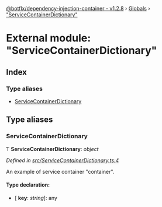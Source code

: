 [@botflx/dependency-injection-container - v1.2.8](../README.md) › [Globals](../globals.md) › ["ServiceContainerDictionary"](_servicecontainerdictionary_.md)

# External module: "ServiceContainerDictionary"

## Index

### Type aliases

* [ServiceContainerDictionary](_servicecontainerdictionary_.md#servicecontainerdictionary)

## Type aliases

###  ServiceContainerDictionary

Ƭ **ServiceContainerDictionary**: *object*

*Defined in [src/ServiceContainerDictionary.ts:4](https://github.com/botflux/dependency-injection-container/blob/2de830d/src/ServiceContainerDictionary.ts#L4)*

An example of service container "container".

#### Type declaration:

* \[ **key**: *string*\]: any
